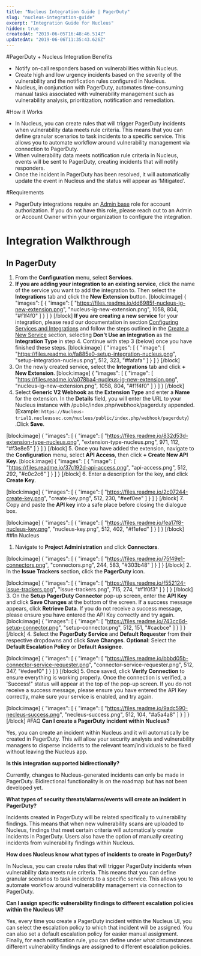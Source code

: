 ```yaml
---
title: "Nucleus Integration Guide | PagerDuty"
slug: "nucleus-integration-guide"
excerpt: "Integration Guide for Nucleus"
hidden: true
createdAt: "2019-06-05T16:48:46.514Z"
updatedAt: "2019-06-06T11:35:43.626Z"
---
```

#PagerDuty + Nucleus Integration Benefits
- Notify on-call responders based on vulnerabilities within Nucleus.
- Create high and low urgency incidents based on the severity of the vulnerability and the notification rules configured in Nucleus.
- Nucleus, in conjunction with PagerDuty, automates time-consuming manual tasks associated with vulnerability management such as vulnerability analysis, prioritization, notification and remediation.

#How it Works
- In Nucleus, you can create rules that will trigger PagerDuty incidents when vulnerability data meets rule criteria. This means that you can define granular scenarios to task incidents to a specific service. This allows you to automate workflow around vulnerability management via connection to PagerDuty.
- When vulnerability data meets notification rule criteria in Nucleus, events will be sent to PagerDuty, creating incidents that will notify responders.
- Once the incident in PagerDuty has been resolved, it will automatically update the event in Nucleus and the status will appear as ‘Mitigated’. 
 
#Requirements
- PagerDuty integrations require an [Admin base](https://support.pagerduty.com/docs/user-roles) role for account authorization. If you do not have this role, please reach out to an Admin or Account Owner within your organization to configure the integration.

# Integration Walkthrough
## In PagerDuty
1. From the **Configuration** menu, select **Services**.
2. **If you are adding your integration to an existing service**, click the name of the service you want to add the integration to. Then select the **Integrations** tab and click the **New Extension** button.
[block:image]
{
  "images": [
    {
      "image": [
        "https://files.readme.io/dd6985f-nucleus-ig-new-extension.png",
        "nucleus-ig-new-extension.png",
        1058,
        804,
        "#f1f4f0"
      ]
    }
  ]
}
[/block]
**If you are creating a new service** for your integration, please read our documentation in section [Configuring Services and Integrations](https://support.pagerduty.com/docs/services-and-integrations#section-configuring-services-and-integrations) and follow the steps outlined in the [Create a New Service](https://support.pagerduty.com/docs/services-and-integrations#section-create-a-new-service) section, selecting **Don't Use an integration** as the **Integration Type** in step 4. Continue with step 3 (below) once you have finished these steps.
[block:image]
{
  "images": [
    {
      "image": [
        "https://files.readme.io/fa885e0-setup-integration-nucleus.png",
        "setup-integration-nucleus.png",
        512,
        323,
        "#fafafa"
      ]
    }
  ]
}
[/block]
3. On the newly created service, select the **Integrations** tab and click **+ New Extension**. 
[block:image]
{
  "images": [
    {
      "image": [
        "https://files.readme.io/a078ba4-nucleus-ig-new-extension.png",
        "nucleus-ig-new-extension.png",
        1058,
        804,
        "#f1f4f0"
      ]
    }
  ]
}
[/block]
4. Select **Generic V2 Webhook** as the **Extension Type** and enter a **Name** for the extension. In the **Details** field, you will enter the URL to your Nucleus instance with /public/index.php/webhook/pagerduty appended. (Example: `https://Nucleus-trial1.nucleussec.com/nucleus/public/index.php/webhook/pagerduty`) .Click **Save**.

[block:image]
{
  "images": [
    {
      "image": [
        "https://files.readme.io/832d53d-extension-type-nucleus.png",
        "extension-type-nucleus.png",
        971,
        112,
        "#f3e8e5"
      ]
    }
  ]
}
[/block]
5.  Once you have added the extension, navigate to the **Configuration** menu, select **API Access**, then click **+ Create New API Key**. 
[block:image]
{
  "images": [
    {
      "image": [
        "https://files.readme.io/37c192d-api-access.png",
        "api-access.png",
        512,
        292,
        "#c0c2c6"
      ]
    }
  ]
}
[/block]
6. Enter a description for the key, and click **Create Key**.

[block:image]
{
  "images": [
    {
      "image": [
        "https://files.readme.io/2c07244-create-key.png",
        "create-key.png",
        512,
        230,
        "#eef0ee"
      ]
    }
  ]
}
[/block]
7. Copy and paste the **API key** into a safe place before closing the dialogue box.

[block:image]
{
  "images": [
    {
      "image": [
        "https://files.readme.io/fea17f8-nucleus-key.png",
        "nucleus-key.png",
        512,
        402,
        "#f1efed"
      ]
    }
  ]
}
[/block]
##In Nucleus
1. Navigate to **Project Administration** and click **Connectors**.

[block:image]
{
  "images": [
    {
      "image": [
        "https://files.readme.io/75f49e1-connectors.png",
        "connectors.png",
        244,
        583,
        "#303b48"
      ]
    }
  ]
}
[/block]
2. In the **Issue Trackers** section, click the **PagerDuty** icon.


[block:image]
{
  "images": [
    {
      "image": [
        "https://files.readme.io/f552124-issue-trackers.png",
        "issue-trackers.png",
        715,
        274,
        "#f1f0f3"
      ]
    }
  ]
}
[/block]
 3. On the **Setup PagerDuty Connector** pop-up screen, enter the **API Key** and click **Save Changes** at the bottom of the screen. If a success message appears, click **Retrieve Data**. If you do not receive a success message, please ensure you have entered the API Key correctly and try again.
[block:image]
{
  "images": [
    {
      "image": [
        "https://files.readme.io/743cc6d-setup-connector.png",
        "setup-connector.png",
        512,
        151,
        "#cacbce"
      ]
    }
  ]
}
[/block]
4. Select the **PagerDuty Service** and **Default Requester** from their respective dropdowns and click **Save Changes**.
**Optional**: Select the **Default Escalation Policy** or **Default Assignee**.

[block:image]
{
  "images": [
    {
      "image": [
        "https://files.readme.io/bbbd05b-connector-service-requester.png",
        "connector-service-requester.png",
        512,
        347,
        "#edeef0"
      ]
    }
  ]
}
[/block]
5. Once saved, click **Verify Connection** to ensure everything is working properly. Once the connection is verified, a 'Success!" status will appear at the top of the pop-up screen. If you do not receive a success message, please ensure you have entered the API Key correctly, make sure your service is enabled, and try again.

[block:image]
{
  "images": [
    {
      "image": [
        "https://files.readme.io/9adc590-necleus-success.png",
        "necleus-success.png",
        512,
        104,
        "#a5a4a8"
      ]
    }
  ]
}
[/block]
#FAQ
**Can I create a PagerDuty incident within Nucleus?**

Yes, you can create an incident within Nucleus and it will automatically be created in PagerDuty. This will allow your security analysts and vulnerability managers to disperse incidents to the relevant team/individuals to be fixed without leaving the Nucleus app.

**Is this integration supported bidirectionally?**

Currently, changes to Nucleus-generated incidents can only be made in PagerDuty. Bidirectional functionality is on the roadmap but has not been developed yet.

**What types of security threats/alarms/events will create an incident in PagerDuty?**

Incidents created in PagerDuty will be related specifically to vulnerability findings. This means that when new vulnerability scans are uploaded to Nucleus, findings that meet certain criteria will automatically create incidents in PagerDuty. Users also have the option of manually creating incidents from vulnerability findings within Nucleus.

**How does Nucleus know what types of incidents to create in PagerDuty?**

In Nucleus, you can create rules that will trigger PagerDuty incidents when vulnerability data meets rule criteria. This means that you can define granular scenarios to task incidents to a specific service. This allows you to automate workflow around vulnerability management via connection to PagerDuty.

**Can I assign specific vulnerability findings to different escalation policies within the Nucleus UI?**

Yes, every time you create a PagerDuty incident within the Nucleus UI, you can select the escalation policy to which that incident will be assigned. You can also set a default escalation policy for easier manual assignment. Finally, for each notification rule, you can define under what circumstances different vulnerability findings are assigned to different escalation policies.